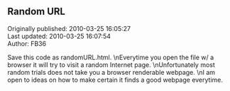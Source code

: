 ## Random URL  
Originally published: 2010-03-25 16:05:27  
Last updated: 2010-03-25 16:07:54  
Author: FB36   
  
Save this code as randomURL.html.\nEverytime you open the file w/ a browser it will try to visit a random Internet page.\nUnfortunately most random trials does not take you a browser renderable webpage.\nI am open to ideas on how to make certain it finds a good webpage everytime.